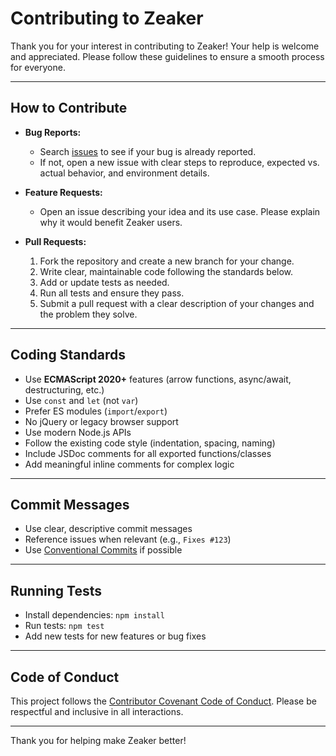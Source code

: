 # Contributing to Zeaker

Thank you for your interest in contributing to Zeaker! Your help is welcome and appreciated. Please follow these guidelines to ensure a smooth process for everyone.

---

## How to Contribute

- **Bug Reports:**

  - Search [issues](https://github.com/playwora/zeaker/issues) to see if your bug is already reported.
  - If not, open a new issue with clear steps to reproduce, expected vs. actual behavior, and environment details.

- **Feature Requests:**

  - Open an issue describing your idea and its use case. Please explain why it would benefit Zeaker users.

- **Pull Requests:**
  1. Fork the repository and create a new branch for your change.
  2. Write clear, maintainable code following the standards below.
  3. Add or update tests as needed.
  4. Run all tests and ensure they pass.
  5. Submit a pull request with a clear description of your changes and the problem they solve.

---

## Coding Standards

- Use **ECMAScript 2020+** features (arrow functions, async/await, destructuring, etc.)
- Use `const` and `let` (not `var`)
- Prefer ES modules (`import`/`export`)
- No jQuery or legacy browser support
- Use modern Node.js APIs
- Follow the existing code style (indentation, spacing, naming)
- Include JSDoc comments for all exported functions/classes
- Add meaningful inline comments for complex logic

---

## Commit Messages

- Use clear, descriptive commit messages
- Reference issues when relevant (e.g., `Fixes #123`)
- Use [Conventional Commits](https://www.conventionalcommits.org/) if possible

---

## Running Tests

- Install dependencies: `npm install`
- Run tests: `npm test`
- Add new tests for new features or bug fixes

---

## Code of Conduct

This project follows the [Contributor Covenant Code of Conduct](CODE_OF_CONDUCT.md). Please be respectful and inclusive in all interactions.

---

Thank you for helping make Zeaker better!
